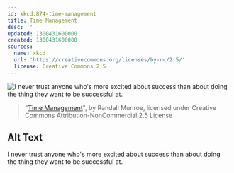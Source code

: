```yaml
---
id: xkcd.874-time-management
title: Time Management
desc: ''
updated: 1300431600000
created: 1300431600000
sources:
  name: xkcd
  url: 'https://creativecommons.org/licenses/by-nc/2.5/'
  license: Creative Commons 2.5
---
```

![I never trust anyone who's more excited about success than about doing the thing they want to be successful at.](https://imgs.xkcd.com/comics/time_management.png)
> "[Time Management](https://xkcd.com/874/)", by Randall Munroe, licensed under Creative Commons Attribution-NonCommercial 2.5 License

## Alt Text
I never trust anyone who's more excited about success than about doing the thing they want to be successful at.
